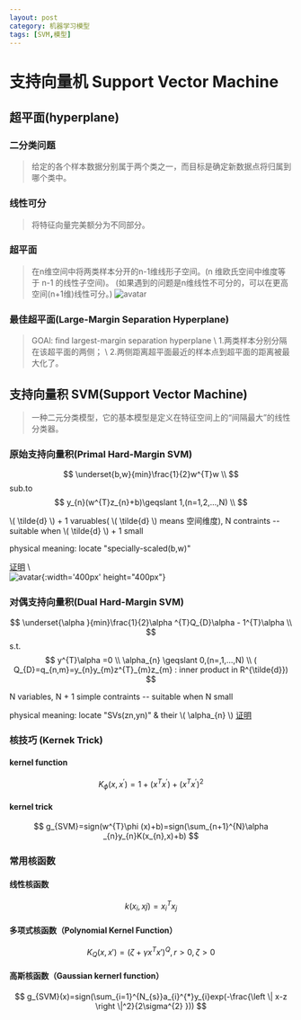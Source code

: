 ```yaml
---
layout: post
category: 机器学习模型
tags: [SVM,模型]
---
```



支持向量机 Support Vector Machine
================

## 超平面(hyperplane)

### 二分类问题
	
> 给定的各个样本数据分别属于两个类之一，而目标是确定新数据点将归属到哪个类中。

### 线性可分

> 将特征向量完美额分为不同部分。

### 超平面

> 在n维空间中将两类样本分开的n-1维线形子空间。(n 维欧氏空间中维度等于 n-1 的线性子空间)。
  (如果遇到的问题是n维线性不可分的，可以在更高空间(n+1维)线性可分。)
![avatar](https://gwfp.github.io/static/images/18/11/21/separateinhighdemension.jpeg)

### 最佳超平面(Large-Margin Separation Hyperplane)

> GOAl: find largest-margin separation hyperplane	\\
  1.两类样本分别分隔在该超平面的两侧；	\\
  2.两侧距离超平面最近的样本点到超平面的距离被最大化了。

## 支持向量积 SVM(Support Vector Machine)

> 一种二元分类模型，它的基本模型是定义在特征空间上的“间隔最大”的线性分类器。

### 原始支持向量积(Primal Hard-Margin SVM)

$$
\underset{b,w}{min}\frac{1}{2}w^{T}w	\\
$$
sub.to
$$
y_{n}(w^{T}z_{n}+b)\geqslant 1,(n=1,2,...,N)	\\
$$

\\( \tilde{d} \\) + 1 varuables( \\( \tilde{d} \\) means 空间维度),
N contraints
-- suitable when \\( \tilde{d} \\) + 1 small

physical meaning: locate "specially-scaled(b,w)"

[证明](https://blog.csdn.net/red_stone1/article/details/73526457)	\\	
![avatar](https://gwfp.github.io/static/images/18/11/21/hyperplane.png){:width='400px' height="400px"}

### 对偶支持向量积(Dual Hard-Margin SVM)

$$
\underset{\alpha }{min}\frac{1}{2}\alpha ^{T}Q_{D}\alpha - 1^{T}\alpha 	\\
$$
s.t.
$$
y^{T}\alpha =0	\\
\alpha_{n}  \geqslant 0,(n=,1,...,N)	\\
( Q_{D}=q_{n,m}=y_{n}y_{m}z^{T}_{m}z_{m} : inner product in R^{\tilde{d}})
$$

N variables,
N + 1 simple contraints
-- suitable when N small

physical meaning: locate "SVs(zn,yn)" & their \\( \alpha_{n} \\)
[证明](https://blog.csdn.net/red_stone1/article/details/73822768)

### 核技巧 (Kernek Trick)

#### kernel function

$$
	K_{\phi }(x,x^{'})=1+(x^{T}x^{'})+(x^{T}x^{'})^{2}
$$

#### kernel trick

$$
	g_{SVM}=sign(w^{T}\phi (x)+b)=sign(\sum_{n+1}^{N}\alpha _{n}y_{n}K(x_{n},x)+b)
$$

### 常用核函数

#### 线性核函数

$$
	k(x_{i},x{j})=x_{i}^{T}x_{j}
$$

#### 多项式核函数（Polynomial Kernel Function）

$$
	K_{Q}(x,x')=(\zeta +\gamma x^{T}x')^{Q},r>0,\zeta >0
$$

#### 高斯核函数（Gaussian kernerl function）

$$
	g_{SVM}(x)=sign(\sum_{i=1}^{N_{s}}a_{i}^{*}y_{i}exp(-\frac{\left \| x-z \right \|^2}{2\sigma^{2} }))
$$


